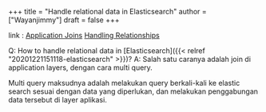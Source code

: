 +++
title = "Handle relational data in Elasticsearch"
author = ["Wayanjimmy"]
draft = false
+++

link
: [Application Joins](https://www.elastic.co/guide/en/elasticsearch/guide/master/application-joins.html) [Handling Relationships](https://www.elastic.co/guide/en/elasticsearch/guide/master/relations.html)

Q: How to handle relational data in [Elasticsearch]({{< relref "20201221151118-elasticsearch" >}})?
A: Salah satu caranya adalah join di application layers, dengan cara multi query.

Multi query maksudnya adalah melakukan query berkali-kali ke elastic search sesuai dengan data yang diperlukan, dan melakukan penggabungan data tersebut di layer aplikasi.
